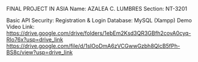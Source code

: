 FINAL PROJECT IN ASIA 
Name: AZALEA C. LUMBRES
Section: NT-3201

Basic API Security: Registration & Login 
Database: MySQL (Xampp)
Demo Video Link: https://drive.google.com/drive/folders/1ebEm2Ksd3QR3GBfh2covA0cyq-RIo76x?usp=drive_link
https://drive.google.com/file/d/1sIOoDmA6zVCGwwGzbh8QlcB5fPh-BS8c/view?usp=drive_link
